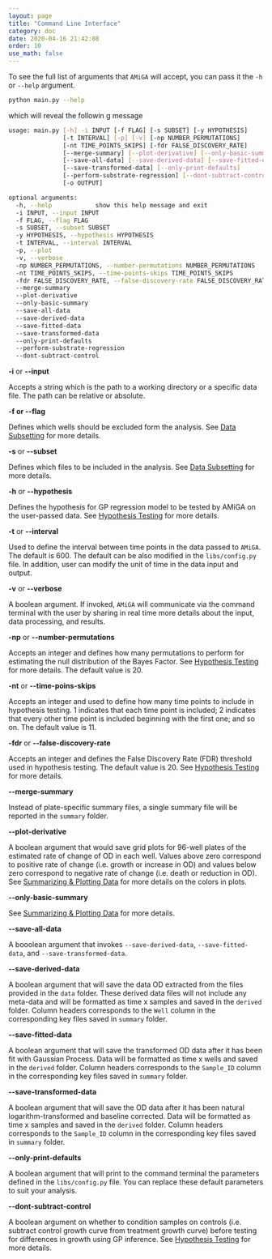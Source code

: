 ```yaml
---
layout: page
title: "Command Line Interface"
category: doc
date: 2020-04-16 21:42:08
order: 10
use_math: false
---
```


To see the full list of arguments that `AMiGA` will accept, you can pass it the `-h` or `--help` argument.

```bash
python main.py --help
```

which will reveal the followin g message

```bash
usage: main.py [-h] -i INPUT [-f FLAG] [-s SUBSET] [-y HYPOTHESIS]
               [-t INTERVAL] [-p] [-v] [-np NUMBER_PERMUTATIONS]
               [-nt TIME_POINTS_SKIPS] [-fdr FALSE_DISCOVERY_RATE]
               [--merge-summary] [--plot-derivative] [--only-basic-summary]
               [--save-all-data] [--save-derived-data] [--save-fitted-data]
               [--save-transformed-data] [--only-print-defaults]
               [--perform-substrate-regression] [--dont-subtract-control]
               [-o OUTPUT]

optional arguments:
  -h, --help            show this help message and exit
  -i INPUT, --input INPUT
  -f FLAG, --flag FLAG
  -s SUBSET, --subset SUBSET
  -y HYPOTHESIS, --hypothesis HYPOTHESIS
  -t INTERVAL, --interval INTERVAL
  -p, --plot
  -v, --verbose
  -np NUMBER_PERMUTATIONS, --number-permutations NUMBER_PERMUTATIONS
  -nt TIME_POINTS_SKIPS, --time-points-skips TIME_POINTS_SKIPS
  -fdr FALSE_DISCOVERY_RATE, --false-discovery-rate FALSE_DISCOVERY_RATE
  --merge-summary
  --plot-derivative
  --only-basic-summary
  --save-all-data
  --save-derived-data
  --save-fitted-data
  --save-transformed-data
  --only-print-defaults
  --perform-substrate-regression
  --dont-subtract-control
```

**-i** or **--input**

Accepts a string which is the path to a working directory or a specific data file. The path can be relative or absolute.

**-f or --flag**

Defines which wells should be excluded form the analysis. See [Data Subsetting](/amiga/doc/subsetting.html) for more details.

**-s** or **--subset**

Defines which files to be included in the analysis. See [Data Subsetting](/amiga/doc/subsetting.html) for more details.

**-h** or **--hypothesis**

Defines the hypothesis for GP regression model to be tested by AMiGA on the user-passed data. See [Hypothesis Testing](/amiga/doc/hypothesistesting.html) for more details.

**-t** or **--interval**

Used to define the interval between time points in the data passed to `AMiGA`. The default is 600. The default can be also modified in the `libs/config.py` file. In addition, user can modify the unit of time in the data input and output.

**-v** or **--verbose**

A boolean argument. If invoked, `AMiGA` will communicate via the command terminal with the user by sharing in real time more details about the input, data processing, and results.

**-np** or **--number-permutations**

Accepts an integer and defines how many permutations to perform for estimating the null distribution of the Bayes Factor. See [Hypothesis Testing](/amiga/doc/hypothesistesting.html) for more details. The default value is 20.

**-nt** or **--time-poins-skips**

Accepts an integer and used to define how many time points to include in hypothesis testing. 1 indicates that each time point is included; 2 indicates that every other time point is included beginning with the first one; and so on. The default value is 11.

**-fdr** or **--false-discovery-rate**

Accepts an integer and defines the False Discovery Rate (FDR) threshold used in hypothesis testing. The default value is 20. See [Hypothesis Testing](/amiga/doc/hypothesistesting.html) for more details.  

**--merge-summary**

Instead of plate-specific summary files, a single summary file will be reported in the `summary` folder.

**--plot-derivative**

A boolean argument that would save grid plots for 96-well plates of the estimated rate of change of OD in each well. Values above zero correspond to positive rate of change (i.e. growth or increase in OD) and values below zero correspond to negative rate of change (i.e. death or reduction in OD). See [Summarizing & Plotting Data](/amiga/doc/plotting.html) for more details on the colors in plots.

**--only-basic-summary**

See [Summarizing & Plotting Data](/amiga/doc/plotting.html) for more details.

**--save-all-data**

A booolean argument that invokes `--save-derived-data`, `--save-fitted-data`, and `--save-transformed-data`.

**--save-derived-data**

A boolean argument that will save the data OD extracted from the files provided in the `data` folder. These derived data files will not include any meta-data and will be formatted as time x samples and saved in the `derived` folder. Column headers corresponds to the `Well` column in the corresponding key files saved in `summary` folder.

**--save-fitted-data**

A boolean argument that will save the transformed OD data after it has been fit with Gaussian Process. Data will be formatted as time x wells and saved in the `derived` folder. Column headers corresponds to the `Sample_ID` column in the corresponding key files saved in `summary` folder.

**--save-transformed-data**

A boolean argument that will save the OD data after it has been natural logarithm-transformed and baseline corrected. Data will be formatted as time x samples and saved in the `derived` folder. Column headers corresponds to the `Sample_ID` column in the corresponding key files saved in `summary` folder.

**--only-print-defaults**

A boolean argument that will print to the command terminal the parameters defined in the `libs/config.py` file. You can replace these default parameters to suit your analysis.

**--dont-subtract-control**

A boolean argument on whether to condition samples on controls (i.e. subtract control growth curve from treatment growth curve) before testing for differences in growth using GP inference. See [Hypothesis Testing](/amiga/doc/hypothesistesting.html) for more details.
